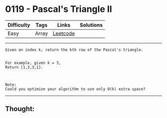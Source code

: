 # 0119 - Pascal's Triangle II

Difficulty  | Tags | Links | Solutions
----------- | ---- | ----- | -----
Easy | Array | [Leetcode](https://leetcode.com/problems/pascals-triangle-ii/description/) |


-----------

```
Given an index k, return the kth row of the Pascal's triangle.


For example, given k = 3,
Return [1,3,3,1].



Note:
Could you optimize your algorithm to use only O(k) extra space?
```

-----------

## Thought:
